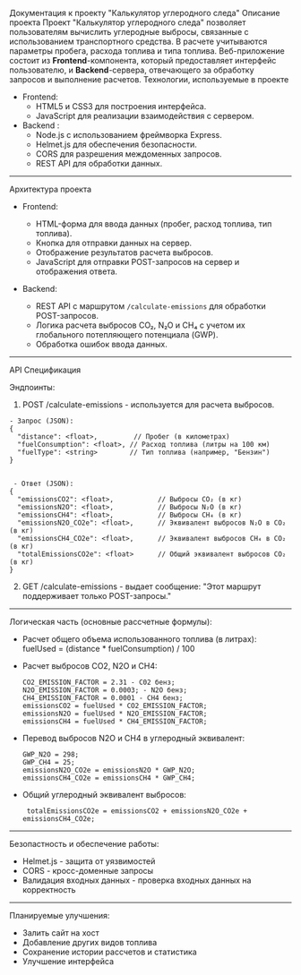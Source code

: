 Документация к проекту "Калькулятор углеродного следа"
Описание проекта
Проект "Калькулятор углеродного следа" позволяет пользователям вычислить углеродные выбросы, связанные с использованием транспортного средства. В расчете учитываются параметры пробега, расхода топлива и типа топлива. Веб-приложение состоит из **Frontend**-компонента, который предоставляет интерфейс пользователю, и **Backend**-сервера, отвечающего за обработку запросов и выполнение расчетов.
Технологии, используемые в проекте

- Frontend:
  - HTML5 и CSS3 для построения интерфейса.
  - JavaScript для реализации взаимодействия с сервером.
- Backend :
  - Node.js с использованием фреймворка Express.
  - Helmet.js для обеспечения безопасности.
  - CORS для разрешения междоменных запросов.
  - REST API для обработки данных.

---

Архитектура проекта

- Frontend:
   - HTML-форма для ввода данных (пробег, расход топлива, тип топлива).
   - Кнопка для отправки данных на сервер.
   - Отображение результатов расчета выбросов.
   - JavaScript для отправки POST-запросов на сервер и отображения ответа.

- Backend:
   - REST API с маршрутом `/calculate-emissions` для обработки POST-запросов.
   - Логика расчета выбросов CO₂, N₂O и CH₄ с учетом их глобального потепляющего потенциала (GWP).
   - Обработка ошибок ввода данных.

---

API Спецификация

  Эндпоинты:
   1. POST /calculate-emissions - используется для расчета выбросов.

    - Запрос (JSON):
    {
      "distance": <float>,         // Пробег (в километрах)
      "fuelConsumption": <float>, // Расход топлива (литры на 100 км)
      "fuelType": <string>        // Тип топлива (например, "Бензин")
    }


     - Ответ (JSON):
    {
      "emissionsCO2": <float>,           // Выбросы CO₂ (в кг)
      "emissionsN2O": <float>,           // Выбросы N₂O (в кг)
      "emissionsCH4": <float>,           // Выбросы CH₄ (в кг)
      "emissionsN2O_CO2e": <float>,      // Эквивалент выбросов N₂O в CO₂ (в кг)
      "emissionsCH4_CO2e": <float>,      // Эквивалент выбросов CH₄ в CO₂ (в кг)
      "totalEmissionsCO2e": <float>      // Общий эквивалент выбросов CO₂ (в кг)
    }

  2. GET /calculate-emissions - выдает сообщение: "Этот маршрут поддерживает только POST-запросы."

---
  
Логическая часть (основные рассчетные формулы):

  - Расчет общего объема использованного топлива (в литрах):
    fuelUsed = (distance * fuelConsumption) / 100

  - Расчет выбросов CO2, N2O и CH4:
    
        CO2_EMISSION_FACTOR = 2.31 - C02 бенз;
        N2O_EMISSION_FACTOR = 0.0003; - N2O бенз;
        CH4_EMISSION_FACTOR = 0.0001 - CH4 бенз;
        emissionsCO2 = fuelUsed * CO2_EMISSION_FACTOR;
        emissionsN2O = fuelUsed * N2O_EMISSION_FACTOR;
        emissionsCH4 = fuelUsed * CH4_EMISSION_FACTOR;
    
  - Перевод выбросов N2O и CH4 в углеродный эквивалент:
    
        GWP_N2O = 298;
        GWP_CH4 = 25;
        emissionsN2O_CO2e = emissionsN2O * GWP_N2O;
        emissionsCH4_CO2e = emissionsCH4 * GWP_CH4;
    
  - Общий углеродный эквивалент выбросов:
    
         totalEmissionsCO2e = emissionsCO2 + emissionsN2O_CO2e + emissionsCH4_CO2e;
  
---

Безопастность и обеспечение работы:
  - Helmet.js - защита от уязвимостей
  - CORS - кросс-доменные запросы
  - Валидация входных данных - проверка входных данных на корректность

---

Планируемые улучшения:
  - Залить сайт на хост
  - Добавление других видов топлива
  - Сохранение истории рассчетов и статистика
  - Улучшение интерфейса
  
  
